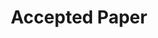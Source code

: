 ---
title: "Accepted Paper"
categories:
  - news
headline: "The paper Accelerating Deep Learning Training Through Transparent Storage Tiering was presented at the CCGrid'22 conference!"
---